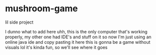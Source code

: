 # mushroom-game
lil side project

I dunno what to add here
uhh, this is the only computer that's working properly, my other one had IDE's and stuff on it
so now I'm just using an online java ide and copy pasting it here
this is gonna be a game without visuals lol
it's kinda fun, so we'll see where it goes
